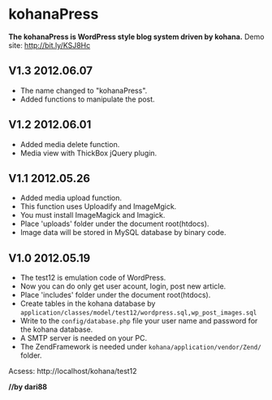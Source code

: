 kohanaPress
===========
**The kohanaPress is WordPress style blog system driven by kohana.**
Demo site: http://bit.ly/KSJ8Hc
 
V1.3 2012.06.07
---------------
- The name changed to "kohanaPress".
- Added functions to manipulate the post.

V1.2 2012.06.01
---------------
- Added media delete function.
- Media view with ThickBox jQuery plugin.


V1.1 2012.05.26
---------------
- Added media upload function.
- This function uses Uploadify and ImageMgick.
- You must install ImageMagick and Imagick.
- Place 'uploads' folder under the document root(htdocs).
- Image data will be stored in MySQL database by binary code.


V1.0 2012.05.19
---------------
- The test12 is emulation code of WordPress.
- Now you can do only get user acount, login, post new article.
- Place 'includes' folder under the document root(htdocs).
- Create tables in the kohana database by `application/classes/model/test12/wordpress.sql,wp_post_images.sql`
- Write to the `config/database.php` file your user name and password for the kohana database.
- A SMTP server is needed on your PC.
- The ZendFramework is needed under `kohana/application/vendor/Zend/` folder.

Acsess: http://localhost/kohana/test12

**//by dari88**

